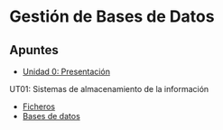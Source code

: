 # Gestión de Bases de Datos

## Apuntes

* [Unidad 0: Presentación](./apuntes/ut00/presentacion.md)

UT01: Sistemas de almacenamiento de la información
* [Ficheros](./apuntes/ut01/ficheros.md)
* [Bases de datos](./apuntes/ut01/bases-de-datos.md)

